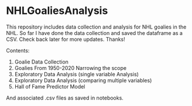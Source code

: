 # NHLGoaliesAnalysis
This repository includes data collection and analysis for NHL goalies in the NHL.  So far I have done the data collection and saved the dataframe as a CSV.  Check back later for more updates.  Thanks!

Contents:
1. Goalie Data Collection
2. Goalies From 1950-2020 Narrowing the scope
3. Exploratory Data Analysis (single variable Analysis)
4. Exploratory Data Analysis (comparing multiple variables)
5. Hall of Fame Predictor Model

And associated .csv files as saved in notebooks.
